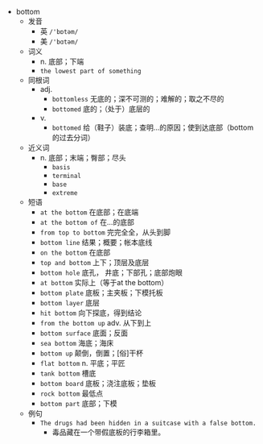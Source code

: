 - bottom
  - 发音
    - 英 `/'bɒtəm/`
    - 美 `/'bɑtəm/`
  - 词义
    - n. 底部；下端
    - `the lowest part of something`
  - 同根词
    - adj.
      - `bottomless` 无底的；深不可测的；难解的；取之不尽的
      - `bottomed` 底的；（处于）底层的
    - v.
      - `bottomed` 给（鞋子）装底；查明…的原因；使到达底部（bottom的过去分词）
  - 近义词
    - n. 底部；末端；臀部；尽头
      - `basis`
      - `terminal`
      - `base`
      - `extreme`
  - 短语
    - `at the bottom` 在底部；在底端 
    - `at the bottom of` 在…的底部 
    - `from top to bottom` 完完全全，从头到脚 
    - `bottom line` 结果；概要；帐本底线 
    - `on the bottom` 在底部 
    - `top and bottom` 上下；顶层及底层 
    - `bottom hole` 底孔， 井底；下部孔；底部炮眼 
    - `at bottom` 实际上（等于at the bottom） 
    - `bottom plate` 底板；主夹板；下模托板 
    - `bottom layer` 底层 
    - `hit bottom` 向下探底，得到结论 
    - `from the bottom up` adv. 从下到上 
    - `bottom surface` 底面；反面 
    - `sea bottom` 海底；海床 
    - `bottom up` 颠倒，倒置；[俗]干杯 
    - `flat bottom` n. 平底；平匠 
    - `tank bottom` 槽底 
    - `bottom board` 底板；浇注底板；垫板 
    - `rock bottom` 最低点 
    - `bottom part` 底部；下模 
  - 例句
    - `The drugs had been hidden in a suitcase with a false bottom.`
      - 毒品藏在一个带假底板的行李箱里。


